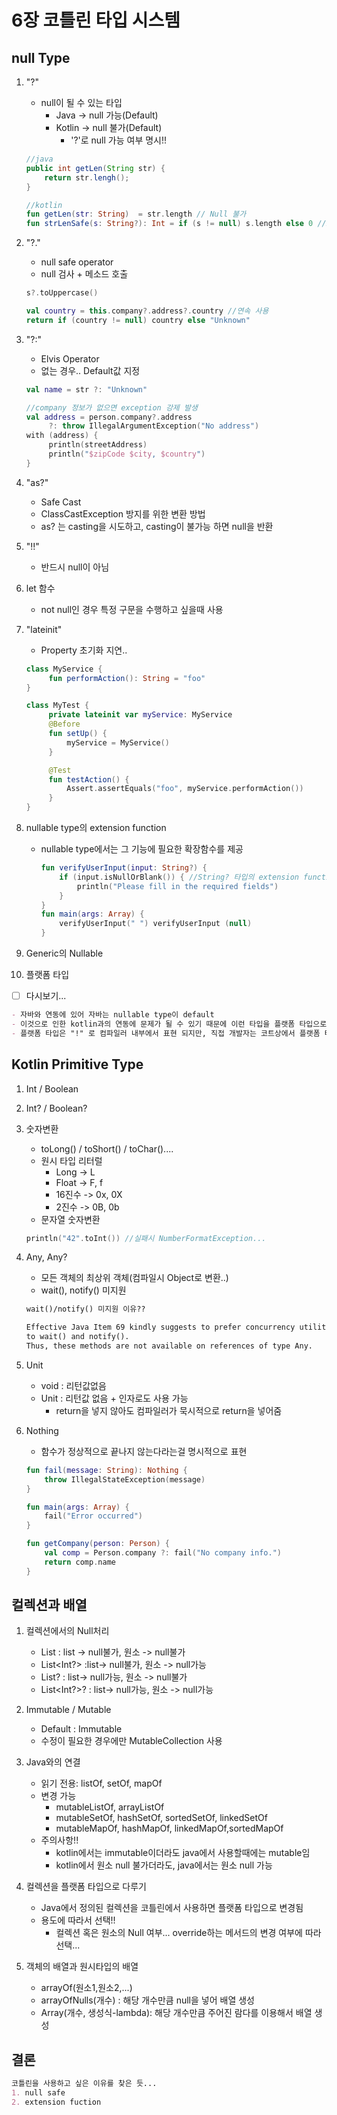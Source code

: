 # 6장 코틀린 타입 시스템

## null Type

1. "?"
    - null이 될 수 있는 타입
        - Java -> null 가능(Default)
        - Kotlin -> null 불가(Default)
            - '?'로 null 가능 여부 명시!!
    ```java
    //java
    public int getLen(String str) { 
        return str.lengh(); 
    }
    ```
   
    ```kotlin
    //kotlin
    fun getLen(str: String)  = str.length // Null 불가
    fun strLenSafe(s: String?): Int = if (s != null) s.length else 0 //Null 가능
    ```

2. "?."
    - null safe operator
    - null 검사 + 메소드 호출
    ```kotlin
    s?.toUppercase()
   
    val country = this.company?.address?.country //연속 사용 
    return if (country != null) country else "Unknown"
    ```
3. "?:"
    - Elvis Operator
    - 없는 경우.. Default값 지정
   ```kotlin
   val name = str ?: "Unknown"
   
   //company 정보가 없으면 exception 강제 발생
   val address = person.company?.address 
        ?: throw IllegalArgumentException("No address")  
   with (address) { 
        println(streetAddress) 
        println("$zipCode $city, $country") 
   }
   ```

4. "as?"
    - Safe Cast
    - ClassCastException 방지를 위한 변환 방법
    - as? 는 casting을 시도하고, casting이 불가능 하면 null을 반환

5. "!!"
    - 반드시 null이 아님

6. let 함수
    - not null인 경우 특정 구문을 수행하고 싶을때 사용
7. "lateinit"
    - Property 초기화 지연..
   ```kotlin
   class MyService { 
        fun performAction(): String = "foo" 
   } 
   
   class MyTest { 
        private lateinit var myService: MyService 
        @Before 
        fun setUp() { 
            myService = MyService() 
        } 
   
        @Test 
        fun testAction() { 
            Assert.assertEquals("foo", myService.performAction()) 
        } 
   }
   ```


8. nullable type의 extension function
    - nullable type에서는 그 기능에 필요한 확장함수를 제공
      ```kotlin
      fun verifyUserInput(input: String?) {
          if (input.isNullOrBlank()) { //String? 타입의 extension function
              println("Please fill in the required fields")
          }
      }
      fun main(args: Array) {
          verifyUserInput(" ") verifyUserInput (null)
      }
      ```

9. Generic의 Nullable

10. 플랫폼 타입
   - [ ] 다시보기...
   ```markdown
   - 자바와 연동에 있어 자바는 nullable type이 default
   - 이것으로 인한 kotlin과의 연동에 문제가 될 수 있기 때문에 이런 타입을 플랫폼 타입으로 처리
   - 플랫폼 타입은 "!" 로 컴파일러 내부에서 표현 되지만, 직접 개발자는 코트상에서 플랫폼 타입을 직접 선언불가
   ```

## Kotlin Primitive Type

1. Int / Boolean
2. Int? / Boolean?
3. 숫자변환
    - toLong() / toShort() / toChar()....
    - 원시 타입 리터럴
        - Long -> L
        - Float -> F, f
        - 16진수 -> 0x, 0X
        - 2진수 -> 0B, 0b
    - 문자열 숫자변환
    ```kotlin
    println("42".toInt()) //실패시 NumberFormatException...
    ```
4. Any, Any?
    - 모든 객체의 최상위 객체(컴파일시 Object로 변환..)
    - wait(), notify() 미지원
    ```markdown
    wait()/notify() 미지원 이유??
   
    Effective Java Item 69 kindly suggests to prefer concurrency utilities 
    to wait() and notify(). 
    Thus, these methods are not available on references of type Any.
    ```
5. Unit
    - void : 리턴값없음
    - Unit : 리턴값 없음 + 인자로도 사용 가능
        - return을 넣지 않아도 컴파일러가 묵시적으로 return을 넣어줌

6. Nothing
    - 함수가 정상적으로 끝나지 않는다라는걸 명시적으로 표현
    ```kotlin
    fun fail(message: String): Nothing { 
        throw IllegalStateException(message) 
    } 
   
    fun main(args: Array) {     
        fail("Error occurred") 
    }
   
    fun getCompany(person: Person) { 
        val comp = Person.company ?: fail("No company info.")
        return comp.name 
    }
    ```    

## 컬렉션과 배열

1. 컬렉션에서의 Null처리
    - List<Int> : list -> null불가, 원소 -> null불가
    - List<Int?> :list-> null불가, 원소 -> null가능
    - List<Int>? : list-> null가능, 원소 -> null불가
    - List<Int?>? : list-> null가능, 원소 -> null가능

2. Immutable / Mutable
    - Default : Immutable
    - 수정이 필요한 경우에만 MutableCollection 사용

3. Java와의 연결
    - 읽기 전용: listOf, setOf, mapOf
    - 변경 가능
        - mutableListOf, arrayListOf
        - mutableSetOf, hashSetOf, sortedSetOf, linkedSetOf
        - mutableMapOf, hashMapOf, linkedMapOf,sortedMapOf
    - 주의사항!!
        - kotlin에서는 immutable이더라도 java에서 사용할때에는 mutable임
        - kotlin에서 원소 null 불가더라도, java에서는 원소 null 가능
4. 컬렉션을 플랫폼 타입으로 다루기
    - Java에서 정의된 컬렉션을 코틀린에서 사용하면 플랫폼 타입으로 변경됨
    - 용도에 따라서 선택!!
        - 컬렉션 혹은 원소의 Null 여부... override하는 메서드의 변경 여부에 따라 선택...
5. 객체의 배열과 원시타입의 배열
    - arrayOf(원소1,원소2,...)
    - arrayOfNulls(개수) : 해당 개수만큼 null을 넣어 배열 생성
    - Array(개수, 생성식-lambda): 해당 개수만큼 주어진 람다를 이용해서 배열 생성

## 결론

```markdown
코틀린을 사용하고 싶은 이유를 찾은 듯...
1. null safe
2. extension fuction
```

